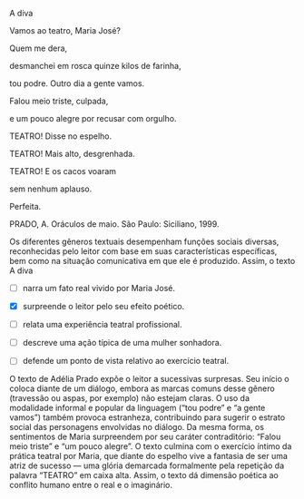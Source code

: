 

A diva

Vamos ao teatro, Maria José?

Quem me dera,

desmanchei em rosca quinze kilos de farinha,

tou podre. Outro dia a gente vamos.

Falou meio triste, culpada,

e um pouco alegre por recusar com orgulho.

TEATRO! Disse no espelho.

TEATRO! Mais alto, desgrenhada.

TEATRO! E os cacos voaram

sem nenhum aplauso.

Perfeita.

PRADO, A. Oráculos de maio. São Paulo: Siciliano, 1999.

Os diferentes gêneros textuais desempenham funções sociais diversas, reconhecidas pelo leitor com base em suas características específicas, bem como na situação comunicativa em que ele é produzido. Assim, o texto A diva



- [ ] narra um fato real vivido por Maria José.
- [x] surpreende o leitor pelo seu efeito poético.
- [ ] relata uma experiência teatral profissional.
- [ ] descreve uma ação típica de uma mulher sonhadora.
- [ ] defende um ponto de vista relativo ao exercício teatral.


O texto de Adélia Prado expõe o leitor a sucessivas surpresas. Seu início o coloca diante de um diálogo, embora as marcas comuns desse gênero (travessão ou aspas, por exemplo) não estejam claras. O uso da modalidade informal e popular da linguagem (“tou podre” e “a gente vamos”) também provoca estranheza, contribuindo para sugerir o estrato social das personagens envolvidas no diálogo. Da mesma forma, os sentimentos de Maria surpreendem por seu caráter contraditório: “Falou meio triste” e “um pouco alegre”. O texto culmina com o exercício íntimo da prática teatral por Maria, que diante do espelho vive a fantasia de ser uma atriz de sucesso — uma glória demarcada formalmente pela repetição da palavra “TEATRO” em caixa alta. Assim, o texto dá dimensão poética ao conflito humano entre o real e o imaginário.

        